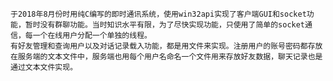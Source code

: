     于2018年8月份时用纯C编写的即时通讯系统，使用win32api实现了客户端GUI和socket功能，暂时没有群聊功能。当时知识水平有限，为了尽快实现功能，只使用了简单的socket通信，每一个在线用户分配一个单独的线程。
    有好友管理和查询用户以及对话记录载入功能，都是用文件来实现。注册用户的账号密码都存放在服务端的文本文件中，服务端也用每个用户名命名一个文件用来存放好友数据，聊天记录也是通过文本文件实现。

